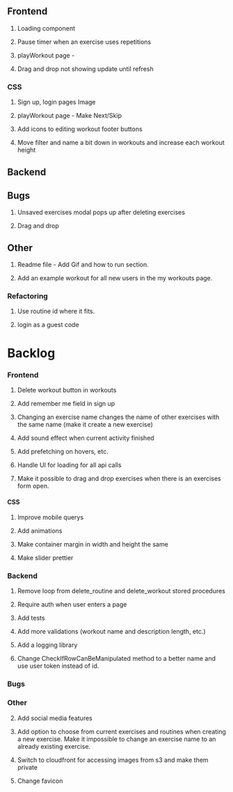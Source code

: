 ## Frontend

1. Loading component

2. Pause timer when an exercise uses repetitions
3. playWorkout page -

4. Drag and drop not showing update until refresh

### CSS

1. Sign up, login pages Image

2. playWorkout page - Make Next/Skip

3. Add icons to editing workout footer buttons

4. Move filter and name a bit down in workouts and increase each workout height

## Backend

## Bugs

1. Unsaved exercises modal pops up after deleting exercises

2. Drag and drop

## Other

1. Readme file - Add Gif and how to run section.

2. Add an example workout for all new users in the my workouts page.

### Refactoring

1. Use routine id where it fits.

2. login as a guest code

# Backlog

### Frontend

1. Delete workout button in workouts

2. Add remember me field in sign up

3. Changing an exercise name changes the name of other exercises with the same name (make it create a new exercise)

4. Add sound effect when current activity finished

5. Add prefetching on hovers, etc.

6. Handle UI for loading for all api calls

7. Make it possible to drag and drop exercises when there is an exercises form open.

#### CSS

1. Improve mobile querys

2. Add animations

3. Make container margin in width and height the same

4. Make slider prettier

### Backend

1. Remove loop from delete_routine and delete_workout stored procedures

2. Require auth when user enters a page

3. Add tests

4. Add more validations (workout name and description length, etc.)

5. Add a logging library

6. Change CheckIfRowCanBeManipulated method to a better name and use user token instead of id.

### Bugs

### Other

2. Add social media features

3. Add option to choose from current exercises and routines when creating a new exercise.
   Make it impossible to change an exercise name to an already existing exercise.

4. Switch to cloudfront for accessing images from s3 and make them private

5. Change favicon
